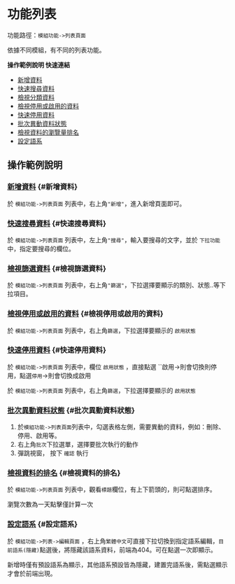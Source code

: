 # 功能列表

功能路徑：`模組功能->列表頁面`

依據不同模組，有不同的列表功能。

**操作範例說明 快速連結**

* [新增資料](/guide/general-list#新增資料)
* [快速搜尋資料](/guide/general-list#快速搜尋資料)
* [檢視分類資料](/guide/general-list#檢視指定資料分類資料)
* [檢視停用或啟用的資料](/guide/general-list#檢視停用或啟用的資料)
* [快速停用資料](/guide/general-list#快速停用資料)
* [批次異動資料狀態](/guide/general-list#批次異動資料狀態)
* [檢視資料的瀏覽量排名](/guide/general-list#檢視資料的瀏覽量排名)
* [設定語系](/guide/general-list#設定語系)

## 操作範例說明

### [新增資料](/guide/general-list#新增資料) {#新增資料}

於 `模組功能->列表頁面` 列表中，右上角`"新增"`，進入新增頁面即可。

### [快速搜尋資料](/guide/general-list#快速搜尋資料) {#快速搜尋資料}

於 `模組功能->列表頁面` 列表中，左上角`"搜尋"`，輸入要搜尋的文字，並於 `下拉功能`
中，指定要搜尋的欄位。

### [檢視篩選資料](/guide/general-list#檢視篩選資料) {#檢視篩選資料}

於 `模組功能->列表頁面`
列表中，右上角`"篩選"`，下拉選擇要顯示的類別、狀態..等下拉項目。

### [檢視停用或啟用的資料](/guide/general-list#檢視停用或啟用的資料) {#檢視停用或啟用的資料}

於 `模組功能->列表頁面` 列表中，右上角`篩選`，下拉選擇要顯示的 `啟用狀態`

### [快速停用資料](/guide/general-list#快速停用資料) {#快速停用資料}

於 `模組功能->列表頁面` 列表中，欄位 `啟用狀態` ，直接點選
``啟用->則會切換則停用，點選`停用`->則會切換成啟用

於 `模組功能->列表頁面` 列表中，右上角`篩選`，下拉選擇要顯示的 `啟用狀態`

### [批次異動資料狀態](/guide/general-list#批次異動資料狀態) {#批次異動資料狀態}

1. 於`模組功能->列表頁面`列表中，勾選表格左側，需要異動的資料，例如：刪除、停用、啟用等。
2. 右上角`批次`下拉選單，選擇要批次執行的動作
3. 彈跳視窗， 按下 `確認` 執行

### [檢視資料的排名](/guide/general-list#檢視資料的排名) {#檢視資料的排名}

於 `模組功能->列表頁面` 列表中，觀看`標題`欄位，有上下箭頭的，則可點選排序。

瀏覽次數為一天點擊僅計算一次

### [設定語系](/guide/general-list#設定語系) {#設定語系}

於 `模組功能->列表->編輯頁面` ，右上角`繁體中文`可直接下拉切換到指定語系編輯，`目前語系(隱藏)`點選後，將隱藏該語系資料，前端為404。可在點選一次即顯示。

新增時僅有預設語系為顯示，其他語系預設皆為隱藏，建置完語系後，需點選顯示才會於前端出現。
